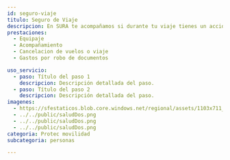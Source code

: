 ```yaml
---
id: seguro-viaje
titulo: Seguro de Viaje
descripcion: En SURA te acompañamos si durante tu viaje tienes un accidente o una enfermedad, coordinando los servicios médicos que requieras. Si no te sientes bien, recibe atención médica por medio de llamada telefónica desde donde estés para ser atendido por un experto y, de acuerdo con tu estado de salud, te orientamos de la mejor manera. Te pagamos el valor asegurado si afrontas alguna de las siguientes situaciones se te pierde o demora tu equipaje, te roban tus documentos o cancelas tu viaje. Por el WhatsApp +57 315 275 7888 opciones 1-4 puedes hacer estas reclamaciones y pedir asistencia. El seguro funciona en el mundo y te cubre en casos de emergencia justificada. Asimismo, asume el hospedaje y desplazamiento tuyo y de un acompañante si debes extender el viaje por alguna situación médica. Si mueres, tu cuerpo es trasladado al lugar donde se realicen las exequias.​​
prestaciones: 
  - Equipaje
  - Acompañamiento
  - Cancelacion de vuelos o viaje
  - Gastos por robo de documentos

uso_servicio:
  - paso: Título del paso 1
    descripcion: Descripción detallada del paso.
  - paso: Título del paso 2
    descripcion: Descripción detallada del paso.
imagenes:
  - https://sfestaticos.blob.core.windows.net/regional/assets/1103x711_BN_principal_21d83d7966.png
  - ../../public/saludDos.png
  - ../../public/saludDos.png
  - ../../public/saludDos.png
categoria: Protec movilidad
subcategoria: personas

---
```

